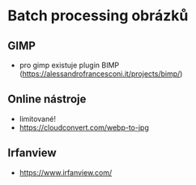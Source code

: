 # Batch processing obrázků
## GIMP
- pro gimp existuje plugin BIMP (https://alessandrofrancesconi.it/projects/bimp/)
## Online nástroje
- limitované!
- https://cloudconvert.com/webp-to-jpg
## Irfanview
- https://www.irfanview.com/